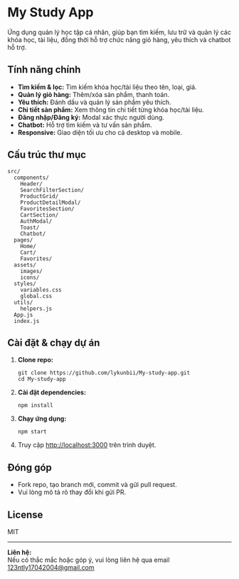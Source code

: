 # My Study App

Ứng dụng quản lý học tập cá nhân, giúp bạn tìm kiếm, lưu trữ và quản lý các khóa học, tài liệu, đồng thời hỗ trợ chức năng giỏ hàng, yêu thích và chatbot hỗ trợ.

## Tính năng chính

- **Tìm kiếm & lọc:** Tìm kiếm khóa học/tài liệu theo tên, loại, giá.
- **Quản lý giỏ hàng:** Thêm/xóa sản phẩm, thanh toán.
- **Yêu thích:** Đánh dấu và quản lý sản phẩm yêu thích.
- **Chi tiết sản phẩm:** Xem thông tin chi tiết từng khóa học/tài liệu.
- **Đăng nhập/Đăng ký:** Modal xác thực người dùng.
- **Chatbot:** Hỗ trợ tìm kiếm và tư vấn sản phẩm.
- **Responsive:** Giao diện tối ưu cho cả desktop và mobile.

## Cấu trúc thư mục

```
src/
  components/
    Header/
    SearchFilterSection/
    ProductGrid/
    ProductDetailModal/
    FavoritesSection/
    CartSection/
    AuthModal/
    Toast/
    Chatbot/
  pages/
    Home/
    Cart/
    Favorites/
  assets/
    images/
    icons/
  styles/
    variables.css
    global.css
  utils/
    helpers.js
  App.js
  index.js
```

## Cài đặt & chạy dự án

1. **Clone repo:**
   ```
   git clone https://github.com/lykunbii/My-study-app.git
   cd My-study-app
   ```

2. **Cài đặt dependencies:**
   ```
   npm install
   ```

3. **Chạy ứng dụng:**
   ```
   npm start
   ```

4. Truy cập [http://localhost:3000](http://localhost:3000) trên trình duyệt.

## Đóng góp

- Fork repo, tạo branch mới, commit và gửi pull request.
- Vui lòng mô tả rõ thay đổi khi gửi PR.

## License

MIT

---

**Liên hệ:**  
Nếu có thắc mắc hoặc góp ý, vui lòng liên hệ qua email 123ntly17042004@gmail.com
